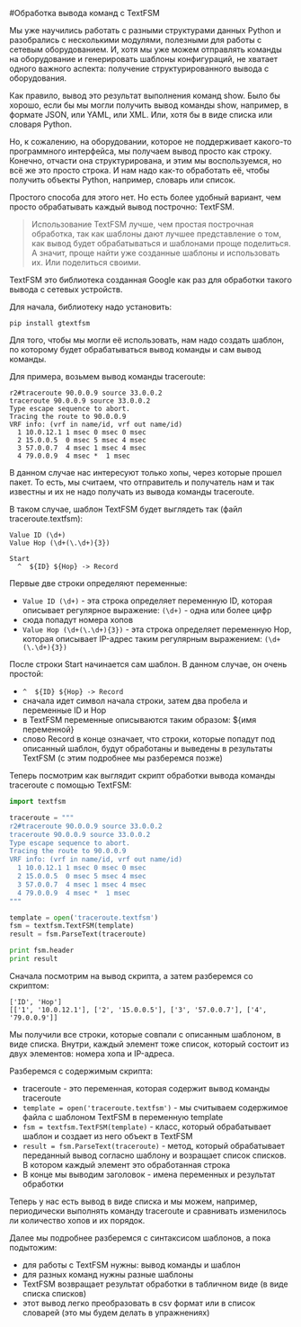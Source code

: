 #Обработка вывода команд с TextFSM

Мы уже научились работать с разными структурами данных Python и разобрались с несколькими модулями, полезными для работы с сетевым оборудованием. И, хотя мы уже можем отправлять команды на оборудование и генерировать шаблоны конфигураций, не хватает одного важного аспекта: получение структурированного вывода с оборудования.

Как правило, вывод это результат выполнения команд show. Было бы хорошо, если бы мы могли получить вывод команды show, например, в формате JSON, или YAML, или XML. Или, хотя бы в виде списка или словаря Python.

Но, к сожалению, на оборудовании, которое не поддерживает какого-то программного интерфейса, мы получаем вывод просто как строку. Конечно, отчасти она структурирована, и этим мы воспользуемся, но всё же это просто строка. И нам надо как-то обработать её, чтобы получить объекты Python, например, словарь или список.

Простого способа для этого нет. Но есть более удобный вариант, чем просто обрабатывать каждый вывод построчно: TextFSM.

> Использование TextFSM лучше, чем простая построчная обработка, так как шаблоны дают лучшее представление о том, как вывод будет обрабатываться и шаблонами проще поделиться. А значит, проще найти уже созданные шаблоны и использовать их. Или поделиться своими.

TextFSM это библиотека созданная Google как раз для обработки такого вывода с сетевых устройств.

Для начала, библиотеку надо установить:
```
pip install gtextfsm
```

Для того, чтобы мы могли её использовать, нам надо создать шаблон, по которому будет обрабатываться вывод команды и сам вывод команды.

Для примера, возьмем вывод команды traceroute:
```
r2#traceroute 90.0.0.9 source 33.0.0.2
traceroute 90.0.0.9 source 33.0.0.2
Type escape sequence to abort.
Tracing the route to 90.0.0.9
VRF info: (vrf in name/id, vrf out name/id)
  1 10.0.12.1 1 msec 0 msec 0 msec
  2 15.0.0.5  0 msec 5 msec 4 msec
  3 57.0.0.7  4 msec 1 msec 4 msec
  4 79.0.0.9  4 msec *  1 msec
```

В данном случае нас интересуют только хопы, через которые прошел пакет. То есть, мы считаем, что отправитель и получатель нам и так известны и их не надо получать из вывода команды traceroute.

В таком случае, шаблон TextFSM будет выглядеть так (файл traceroute.textfsm):
```
Value ID (\d+)
Value Hop (\d+(\.\d+){3})

Start
  ^  ${ID} ${Hop} -> Record
```

Первые две строки определяют переменные:
* ```Value ID (\d+)``` - эта строка определяет переменную ID, которая описывает регулярное выражение: ```(\d+)``` - одна или более цифр
 * сюда попадут номера хопов
* ```Value Hop (\d+(\.\d+){3})``` - эта строка определяет переменную Hop, которая описывает IP-адрес таким регулярным выражением: ```(\d+(\.\d+){3})```

После строки Start начинается сам шаблон. В данном случае, он очень простой:
* ```^  ${ID} ${Hop} -> Record```
 * сначала идет символ начала строки, затем два пробела и переменные ID и Hop
 * в TextFSM переменные описываются таким образом: ${имя переменной}
 * слово Record в конце означает, что строки, которые попадут под описанный шаблон, будут обработаны и выведены в результаты TextFSM (с этим подробнее мы разберемся позже)

Теперь посмотрим как выглядит скрипт обработки вывода команды traceroute с помощью TextFSM:
```python
import textfsm

traceroute = """
r2#traceroute 90.0.0.9 source 33.0.0.2
traceroute 90.0.0.9 source 33.0.0.2
Type escape sequence to abort.
Tracing the route to 90.0.0.9
VRF info: (vrf in name/id, vrf out name/id)
  1 10.0.12.1 1 msec 0 msec 0 msec
  2 15.0.0.5  0 msec 5 msec 4 msec
  3 57.0.0.7  4 msec 1 msec 4 msec
  4 79.0.0.9  4 msec *  1 msec
"""

template = open('traceroute.textfsm')
fsm = textfsm.TextFSM(template)
result = fsm.ParseText(traceroute)

print fsm.header
print result
```

Сначала посмотрим на вывод скрипта, а затем разберемся со скриптом:
```
['ID', 'Hop']
[['1', '10.0.12.1'], ['2', '15.0.0.5'], ['3', '57.0.0.7'], ['4', '79.0.0.9']]
```

Мы получили все строки, которые совпали с описанным шаблоном, в виде списка. Внутри, каждый элемент тоже список, который состоит из двух элементов: номера хопа и IP-адреса.

Разберемся с содержимым скрипта:
* traceroute - это переменная, которая содержит вывод команды traceroute
* ```template = open('traceroute.textfsm')``` - мы считываем содержимое файла с шаблоном TextFSM в переменную template
* ```fsm = textfsm.TextFSM(template)``` - класс, который обрабатывает шаблон и создает из него объект в TextFSM
* ```result = fsm.ParseText(traceroute)``` - метод, который обрабатывает переданный вывод согласно шаблону и возращает список списков. В котором каждый элемент это обработанная строка
* В конце мы выводим заголовок - имена переменных и результат обработки

Теперь у нас есть вывод в виде списка и мы можем, например, периодически выполнять команду traceroute и сравнивать изменилось ли количество хопов и их порядок.

Далее мы подробнее разберемся с синтаксисом шаблонов, а пока подытожим:
* для работы с TextFSM нужны: вывод команды и шаблон
* для разных команд нужны разные шаблоны
* TextFSM возвращает результат обработки в табличном виде (в виде списка списков)
 * этот вывод легко преобразовать в csv формат или в список словарей (это мы будем делать в упражнениях)
